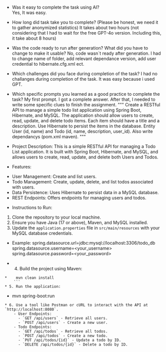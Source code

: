 - Was it easy to complete the task using AI?  
  Yes, It was easy.

- How long did task take you to complete?
  (Please be honest, we need it to gather anonymized statistics)
  It takes about two hours (not considering that I had to wait for the free GPT-4o version. Including this, it take about 8 hours)

- Was the code ready to run after generation? What did you have to change to make it usable?
  No, code wasn`t ready after generation. I had to change name of folder, add relevant dependance version, add user credential to hibernate.cfg.xml ect.

- Which challenges did you face during completion of the task?
  I had no challanges during completion of the task. It was easy because i used GPT.

- Which specific prompts you learned as a good practice to complete the task?
  My first prompt.  I got a complete answer. After that, I needed to write some specific clues to finish the assignment.
  """
  Create a RESTful API to manage a simple todo list application using Spring Boot, Hibernate, and MySQL.
  The application should allow users to create, read, update, and delete todo items.
  Each item should have a title and a description.
  Use Hibernate to persist the items in the database.
  Entity User (id, name) and Todo (id, name, description, user_id).
  Also write dependancys  (pom.xml maven). """

* Project Description:
This is a simple RESTful API for managing a Todo List application.
It is built with Spring Boot, Hibernate, and MySQL, and allows users to create, read, update, and delete both Users and Todos.

* Features:
- User Management: Create and list users.
- Todo Management: Create, update, delete, and list todos associated with users.
- Data Persistence: Uses Hibernate to persist data in a MySQL database.
- REST Endpoints: Offers endpoints for managing users and todos.

* Instructions to Run:
1. Clone the repository to your local machine.
2. Ensure you have Java (17 or above), Maven, and MySQL installed.
3. Update the `application.properties` file in `src/main/resources` with your MySQL database credentials.

*    Example:
spring.datasource.url=jdbc:mysql://localhost:3306/todo_db
spring.datasource.username=<your_username>
spring.datasource.password=<your_password>

* 4. Build the project using Maven:
```
*    mvn clean install
    ```
* 5. Run the application:
```
*    mvn spring-boot:run
```
* 6. Use a tool like Postman or cURL to interact with the API at `http://localhost:8080`.
    - User Endpoints:
      - `GET /api/users` - Retrieve all users.
      - `POST /api/users` - Create a new user.
    - Todo Endpoints:
      - `GET /api/todos` - Retrieve all todos.
      - `POST /api/todos` - Create a new todo.
      - `PUT /api/todos/{id}` - Update a todo by ID.
      - `DELETE /api/todos/{id}` - Delete a todo by ID.
